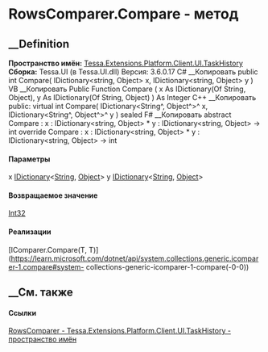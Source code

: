 # RowsComparer.Compare - метод
##  __Definition
 **Пространство имён:**
[Tessa.Extensions.Platform.Client.UI.TaskHistory](N_Tessa_Extensions_Platform_Client_UI_TaskHistory.htm)  
 **Сборка:** Tessa.UI (в Tessa.UI.dll) Версия: 3.6.0.17
C# __Копировать
     public int Compare(
    	IDictionary<string, Object> x,
    	IDictionary<string, Object> y
    )
VB __Копировать
     Public Function Compare ( 
    	x As IDictionary(Of String, Object),
    	y As IDictionary(Of String, Object)
    ) As Integer
C++ __Копировать
     public:
    virtual int Compare(
    	IDictionary<String^, Object^>^ x, 
    	IDictionary<String^, Object^>^ y
    ) sealed
F# __Копировать
     abstract Compare : 
            x : IDictionary<string, Object> * 
            y : IDictionary<string, Object> -> int 
    override Compare : 
            x : IDictionary<string, Object> * 
            y : IDictionary<string, Object> -> int 
#### Параметры
x
[IDictionary](https://learn.microsoft.com/dotnet/api/system.collections.generic.idictionary-2)<[String](https://learn.microsoft.com/dotnet/api/system.string),
[Object](https://learn.microsoft.com/dotnet/api/system.object)>
y
[IDictionary](https://learn.microsoft.com/dotnet/api/system.collections.generic.idictionary-2)<[String](https://learn.microsoft.com/dotnet/api/system.string),
[Object](https://learn.microsoft.com/dotnet/api/system.object)>
#### Возвращаемое значение
[Int32](https://learn.microsoft.com/dotnet/api/system.int32)
#### Реализации
[IComparer<T>.Compare(T,
T)](https://learn.microsoft.com/dotnet/api/system.collections.generic.icomparer-1.compare#system-
collections-generic-icomparer-1-compare\(-0-0\))  
##  __См. также
#### Ссылки
[RowsComparer -
](T_Tessa_Extensions_Platform_Client_UI_TaskHistory_RowsComparer.htm)
[Tessa.Extensions.Platform.Client.UI.TaskHistory - пространство
имён](N_Tessa_Extensions_Platform_Client_UI_TaskHistory.htm)
